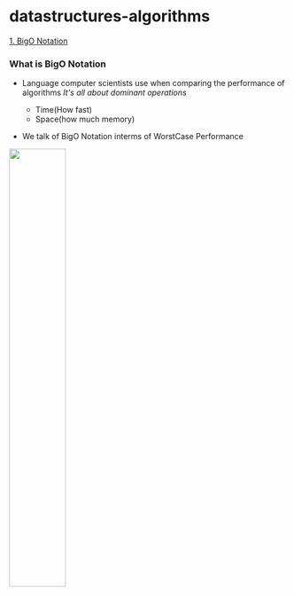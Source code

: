 # datastructures-algorithms
[1. BigO Notation](https://github.com/mbayi-ios/datastructures-algorithms/blob/main/BigONotation.playground/Contents.swift)

### What is BigO Notation
- Language computer scientists use when comparing the performance of algorithms
  *It's all about dominant operations*
  - Time(How fast)
  - Space(how much memory)
 
- We talk of BigO Notation interms of WorstCase Performance
<img src="https://github.com/mbayi-ios/datastructures-algorithms/assets/91916741/f3095cf5-761c-4cea-9f71-bbbf93622a7e" width="45%" />
